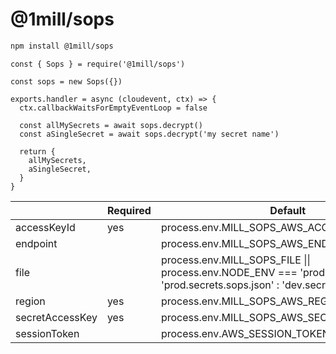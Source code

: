 # @1mill/sops

```bash
npm install @1mill/sops
```

```node
const { Sops } = require('@1mill/sops')

const sops = new Sops({})

exports.handler = async (cloudevent, ctx) => {
  ctx.callbackWaitsForEmptyEventLoop = false

  const allMySecrets = await sops.decrypt()
  const aSingleSecret = await sops.decrypt('my secret name')

  return {
    allMySecrets,
    aSingleSecret,
  }
}
```

|                 | Required | Default                                                                                                                    | Notes                                                                                  |
|-----------------|----------|----------------------------------------------------------------------------------------------------------------------------|----------------------------------------------------------------------------------------|
| accessKeyId     | yes      | process.env.MILL_SOPS_AWS_ACCESS_KEY_ID || process.env.AWS_ACCESS_KEY_ID || process.env.AWS_ACCESS_KEY                     |                                                                                        |
| endpoint        |          | process.env.MILL_SOPS_AWS_ENDPOINT || process.env.AWS_ENDPOINT                                                             | Good for local development environment when using Localstack (or other AWS simulators) |
| file            |          | process.env.MILL_SOPS_FILE \|\| process.env.NODE_ENV === 'production' ? 'prod.secrets.sops.json' : 'dev.secrets.sops.json' |                                                                                        |
| region          | yes      | process.env.MILL_SOPS_AWS_REGION || process.env.AWS_REGION                                                                 |                                                                                        |
| secretAccessKey | yes      | process.env.MILL_SOPS_AWS_SECRET_ACCESS_KEY || process.env.AWS_SECRET_ACCESS_KEY                                           |                                                                                        |
| sessionToken    |          | process.env.AWS_SESSION_TOKEN                                                                                              |                                                                                        |
